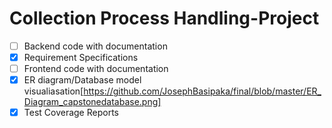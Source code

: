 # Collection Process Handling-Project
 
- [ ] Backend code with documentation
- [x] Requirement Specifications
- [ ] Frontend code with documentation
- [x] ER diagram/Database model visualiasation[https://github.com/JosephBasipaka/final/blob/master/ER_Diagram_capstonedatabase.png]
- [x] Test Coverage Reports
